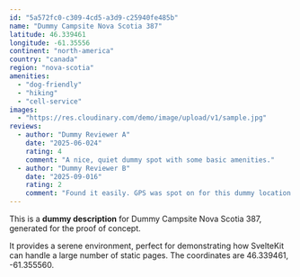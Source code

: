 ```yaml
---
id: "5a572fc0-c309-4cd5-a3d9-c25940fe485b"
name: "Dummy Campsite Nova Scotia 387"
latitude: 46.339461
longitude: -61.35556
continent: "north-america"
country: "canada"
region: "nova-scotia"
amenities:
  - "dog-friendly"
  - "hiking"
  - "cell-service"
images:
  - "https://res.cloudinary.com/demo/image/upload/v1/sample.jpg"
reviews:
  - author: "Dummy Reviewer A"
    date: "2025-06-024"
    rating: 4
    comment: "A nice, quiet dummy spot with some basic amenities."
  - author: "Dummy Reviewer B"
    date: "2025-09-016"
    rating: 2
    comment: "Found it easily. GPS was spot on for this dummy location."
---
```


This is a **dummy description** for Dummy Campsite Nova Scotia 387, generated for the proof of concept.

It provides a serene environment, perfect for demonstrating how SvelteKit can handle a large number of static pages. The coordinates are 46.339461, -61.355560.
